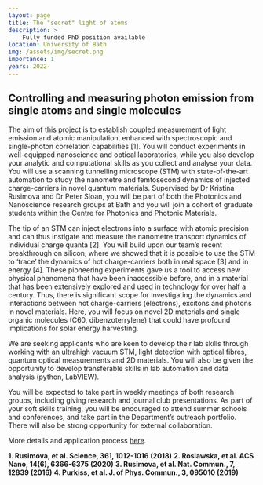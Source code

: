 ```yaml
---
layout: page
title: The "secret" light of atoms
description: >
    Fully funded PhD position available
location: University of Bath
img: /assets/img/secret.png
importance: 1
years: 2022-
---
```


## Controlling and measuring photon emission from single atoms and single molecules

The aim of this project is to establish coupled measurement of light emission and atomic manipulation, enhanced with spectroscopic and single-photon correlation capabilities [1]. You will conduct experiments in well-equipped nanoscience and optical laboratories, while you also develop your analytic and computational skills as you collect and analyse your data. You will use a scanning tunnelling microscope (STM) with state-of-the-art automation to study the nanometre and femtosecond dynamics of injected charge-carriers in novel quantum materials. Supervised by Dr Kristina Rusimova and Dr Peter Sloan, you will be part of both the Photonics and Nanoscience research groups at Bath and you will join a cohort of graduate students within the Centre for Photonics and Photonic Materials.

 The tip of an STM can inject electrons into a surface with atomic precision and can thus instigate and measure the nanometre transport dynamics of individual charge quanta [2]. You will build upon our team’s recent breakthrough on silicon, where we showed that it is possible to use the STM to ‘trace’ the dynamics of hot charge-carriers both in real space [3] and in energy [4]. These pioneering experiments gave us a tool to access new physical phenomena that have been inaccessible before, and in a material that has been extensively explored and used in technology for over half a century. Thus, there is significant scope for investigating the dynamics and interactions between hot charge-carriers (electrons), excitons and photons in novel materials. Here, you will focus on novel 2D materials and single organic molecules (C60, dibenzoterrylene) that could have profound implications for solar energy harvesting.

 We are seeking applicants who are keen to develop their lab skills through working with an ultrahigh vacuum STM, light detection with optical fibres, quantum optical measurements and 2D materials. You will also be given the opportunity to develop transferable skills in lab automation and data analysis (python, LabVIEW).

You will be expected to take part in weekly meetings of both research groups, including giving research and journal club presentations. As part of your soft skills training, you will be encouraged to attend summer schools and conferences, and take part in the Department’s outreach portfolio. There will also be strong opportunity for external collaboration.

More details and application process [here](https://www.findaphd.com/phds/project/controlling-and-measuring-photon-emission-from-single-atoms-and-single-molecules/?p139669).

**1. Rusimova, et al. Science, 361, 1012-1016 (2018)**
**2. Roslawska, et al. ACS Nano, 14(6), 6366-6375 (2020)**
**3. Rusimova, et al. Nat. Commun., 7, 12839 (2016)**
**4. Purkiss, et al. J. of Phys. Commun., 3, 095010 (2019)**
